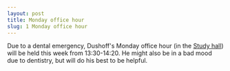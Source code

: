```yaml
---
layout: post
title: Monday office hour
slug: 1 Monday office hour
---
```


Due to a dental emergency, Dushoff's Monday office hour (in the [Study hall](https://teams.microsoft.com/l/channel/19%3aac5a398f46f0403a8d783022591e6fd1%40thread.tacv2/Study%2520hall)) will be held this week from 13:30-14:20. He might also be in a bad mood due to dentistry, but will do his best to be helpful.

